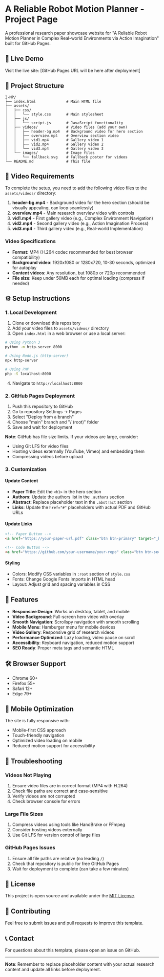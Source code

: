 # A Reliable Robot Motion Planner - Project Page

A professional research paper showcase website for "A Reliable Robot Motion Planner in Complex Real-world Environments via Action Imagination" built for GitHub Pages.

## 🚀 Live Demo

Visit the live site: [GitHub Pages URL will be here after deployment]

## 📁 Project Structure

```
I-MP/
├── index.html              # Main HTML file
├── assets/
│   ├── css/
│   │   └── style.css       # Main stylesheet
│   ├── js/
│   │   └── script.js       # JavaScript functionality
│   ├── videos/             # Video files (add your own)
│   │   ├── header-bg.mp4   # Background video for hero section
│   │   ├── overview.mp4    # Overview section video
│   │   ├── vid1.mp4        # Gallery video 1
│   │   ├── vid2.mp4        # Gallery video 2
│   │   └── vid3.mp4        # Gallery video 3
│   └── images/             # Image files
│       └── fallback.svg    # Fallback poster for videos
└── README.md               # This file
```

## 🎥 Video Requirements

To complete the setup, you need to add the following video files to the `assets/videos/` directory:

1. **header-bg.mp4** - Background video for the hero section (should be visually appealing, can loop seamlessly)
2. **overview.mp4** - Main research overview video with controls
3. **vid1.mp4** - First gallery video (e.g., Complex Environment Navigation)
4. **vid2.mp4** - Second gallery video (e.g., Action Imagination Process)  
5. **vid3.mp4** - Third gallery video (e.g., Real-world Implementation)

### Video Specifications
- **Format**: MP4 (H.264 codec recommended for best browser compatibility)
- **Background video**: 1920x1080 or 1280x720, 10-30 seconds, optimized for autoplay
- **Content videos**: Any resolution, but 1080p or 720p recommended
- **File size**: Keep under 50MB each for optimal loading (compress if needed)

## ⚙️ Setup Instructions

### 1. Local Development

1. Clone or download this repository
2. Add your video files to `assets/videos/` directory
3. Open `index.html` in a web browser or use a local server:

```bash
# Using Python 3
python -m http.server 8000

# Using Node.js (http-server)
npx http-server

# Using PHP
php -S localhost:8000
```

4. Navigate to `http://localhost:8000`

### 2. GitHub Pages Deployment

1. Push this repository to GitHub
2. Go to repository Settings → Pages
3. Select "Deploy from a branch" 
4. Choose "main" branch and "/ (root)" folder
5. Save and wait for deployment

**Note**: GitHub has file size limits. If your videos are large, consider:
- Using Git LFS for video files
- Hosting videos externally (YouTube, Vimeo) and embedding them
- Compressing videos before upload

### 3. Customization

#### Update Content
- **Paper Title**: Edit the `<h1>` in the hero section
- **Authors**: Update the authors list in the `.authors` section
- **Abstract**: Replace placeholder text in the `.abstract` section
- **Links**: Update the `href="#"` placeholders with actual PDF and GitHub URLs

#### Update Links
```html
<!-- Paper Button -->
<a href="https://your-paper-url.pdf" class="btn btn-primary" target="_blank">

<!-- Code Button -->  
<a href="https://github.com/your-username/your-repo" class="btn btn-secondary" target="_blank">
```

#### Styling
- Colors: Modify CSS variables in `:root` section of `style.css`
- Fonts: Change Google Fonts imports in HTML head
- Layout: Adjust grid and spacing variables in CSS

## 🎨 Features

- **Responsive Design**: Works on desktop, tablet, and mobile
- **Video Background**: Full-screen hero video with overlay
- **Smooth Navigation**: Scrollspy navigation with smooth scrolling
- **Mobile Menu**: Hamburger menu for mobile devices
- **Video Gallery**: Responsive grid of research videos
- **Performance Optimized**: Lazy loading, video pause on scroll
- **Accessibility**: Keyboard navigation, reduced motion support
- **SEO Ready**: Proper meta tags and semantic HTML

## 🛠️ Browser Support

- Chrome 60+
- Firefox 55+
- Safari 12+
- Edge 79+

## 📱 Mobile Optimization

The site is fully responsive with:
- Mobile-first CSS approach
- Touch-friendly navigation
- Optimized video loading on mobile
- Reduced motion support for accessibility

## 🔧 Troubleshooting

### Videos Not Playing
1. Ensure video files are in correct format (MP4 with H.264)
2. Check file paths are correct and case-sensitive
3. Verify videos are not corrupted
4. Check browser console for errors

### Large File Sizes
1. Compress videos using tools like HandBrake or FFmpeg
2. Consider hosting videos externally
3. Use Git LFS for version control of large files

### GitHub Pages Issues
1. Ensure all file paths are relative (no leading `/`)
2. Check that repository is public for free GitHub Pages
3. Wait for deployment to complete (can take a few minutes)

## 📄 License

This project is open source and available under the [MIT License](LICENSE).

## 🤝 Contributing

Feel free to submit issues and pull requests to improve this template.

## 📞 Contact

For questions about this template, please open an issue on GitHub.

---

**Note**: Remember to replace placeholder content with your actual research content and update all links before deployment.